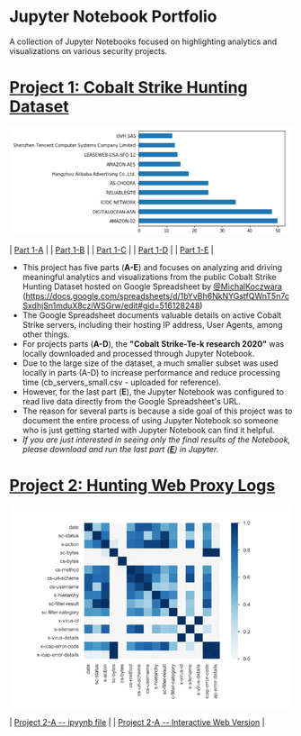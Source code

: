 # Jupyter Notebook Portfolio
A collection of Jupyter Notebooks focused on highlighting analytics and visualizations on various security projects.



# [Project 1: Cobalt Strike Hunting Dataset](https://github.com/azeemnow/jupyter-notebook) 
![Cobalt Strike Hunting Dataset](https://github.com/azeemnow/jupyter-notebook/blob/main/Jupyter_Notebook_CS_Image.png?raw=true)


| [Part 1-A](https://github.com/azeemnow/jupyter-notebook/blob/main/Jupyter_Notebook_Cobalt_Strike_Servers_1-A.ipynb) |
| [Part 1-B](https://github.com/azeemnow/jupyter-notebook/blob/main/Jupyter_Notebook_Cobalt_Strike_Servers_1-B.ipynb) |
| [Part 1-C](https://github.com/azeemnow/jupyter-notebook/blob/main/Jupyter_Notebook_Cobalt_Strike_Servers_1-C.ipynb) |
| [Part 1-D](https://github.com/azeemnow/jupyter-notebook/blob/main/Jupyter_Notebook_Cobalt_Strike_Servers_1-D.ipynb) |
| [Part 1-E](https://github.com/azeemnow/jupyter-notebook/blob/main/Jupyter_Notebook_Cobalt_Strike_Servers_1-E_updated.ipynb) |
* This project has five parts (**A-E**) and focuses on analyzing and driving meaningful analytics and visualizations from the public Cobalt Strike Hunting Dataset hosted on Google  Spreadsheet by [@MichalKoczwara](https://twitter.com/MichalKoczwara/) (https://docs.google.com/spreadsheets/d/1bYvBh6NkNYGstfQWnT5n7cSxdhjSn1mduX8cziWSGrw/edit#gid=516128248)
* The Google Spreadsheet documents valuable details on active Cobalt Strike servers, including their hosting IP address, User Agents, among other things. 
* For projects parts (**A-D**), the **"Cobalt Strike-Te-k research 2020"** was locally downloaded and processed through Jupyter Notebook. 
* Due to the large size of the dataset, a much smaller subset was used locally in parts (A-D) to increase performance and reduce processing time (cb_servers_small.csv - uploaded for reference).
* However, for the last part (**E**), the Jupyter Notebook was configured to read live data directly from the Google Spreadsheet's URL.
* The reason for several parts is because a side goal of this project was to document the entire process of using Jupyter Notebook so someone who is just getting started with Jupyter Notebook can find it helpful. 
* *If you are just interested in seeing only the final results of the Notebook, please download and run the last part (**[E](https://github.com/azeemnow/jupyter-notebook/blob/main/Jupyter_Notebook_Cobalt_Strike_Servers_1-E_updated.ipynb)**) in Jupyter.* 



# [Project 2: Hunting Web Proxy Logs](https://github.com/azeemnow/jupyter-notebook) 
![Proxy Log Hunt](https://github.com/azeemnow/jupyter-notebook/blob/main/proxy_log_hunt_correlation.PNG?raw=true)




| [Project 2-A -- ipyynb file](https://github.com/azeemnow/jupyter-notebook/blob/main/Jupyter_Notebook_Proxy_Logs_Hunt_2-A.ipynb) |
| [Project 2-A -- Interactive Web Version](https://htmlpreview.github.io/?https://raw.githubusercontent.com/azeemnow/jupyter-notebook/main/Jupyter_Notebook_Proxy_Logs_Hunt_2-A.html) |
